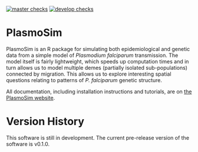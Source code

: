 
<!-- badges: start -->
[![master checks](https://github.com/mrc-ide/PlasmoSim/workflows/checks_master/badge.svg)](https://github.com/mrc-ide/PlasmoSim/actions)
[![develop checks](https://github.com/mrc-ide/PlasmoSim/workflows/checks_develop/badge.svg)](https://github.com/mrc-ide/PlasmoSim/actions)
<!-- badges: end -->


# PlasmoSim

PlasmoSim is an R package for simulating both epidemiological and genetic data from a simple model of *Plasmodium falciparum* transmission. The model itself is fairly lightweight, which speeds up computation times and in turn allows us to model multiple demes (partially isolated sub-populations) connected by migration. This allows us to explore interesting spatial questions relating to patterns of *P. falciparum* genetic structure.

All documentation, including installation instructions and tutorials, are on [the PlasmoSim website](https://mrc-ide.github.io/PlasmoSim).


# Version History

This software is still in development. The current pre-release version of the software is v0.1.0.
